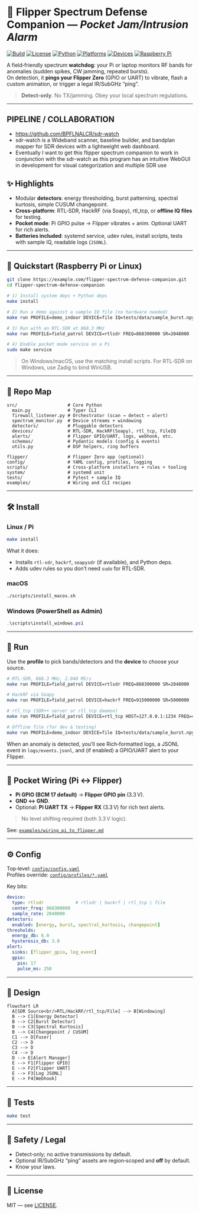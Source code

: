 # 📡 Flipper Spectrum Defense Companion — *Pocket Jam/Intrusion Alarm*

[![Build](https://img.shields.io/badge/build-passing-brightgreen)](#)
[![License](https://img.shields.io/badge/license-MIT-blue)](LICENSE)
[![Python](https://img.shields.io/badge/python-3.9%2B-blue)](#)
[![Platforms](https://img.shields.io/badge/platforms-Linux%20%7C%20macOS%20%7C%20Windows-informational)](#)
[![Devices](https://img.shields.io/badge/SDR-RTL--SDR%20%7C%20HackRF%20%7C%20rtl_tcp-success)](#)
[![Raspberry Pi](https://img.shields.io/badge/Raspberry%20Pi-ready-red)](#)

A field‑friendly spectrum **watchdog**: your Pi or laptop monitors RF bands for anomalies (sudden spikes, CW jamming, repeated bursts).  
On detection, it **pings your Flipper Zero** (GPIO or UART) to vibrate, flash a custom animation, or trigger a legal IR/SubGHz “ping”.

> **Detect‑only**. No TX/jamming. Obey your local spectrum regulations.

---

## PIPELINE / COLLABORATION
- https://github.com/BPFLNALCR/sdr-watch
- sdr-watch is a Wideband scanner, baseline builder, and bandplan mapper for SDR devices with a lightweight web dashboard.
- Eventually I want to get this flipper spectrum companion to work in conjunction with the sdr-watch as this program has an intuitive WebGUI in development for visual categorization and multiple SDR use

## ✨ Highlights
- Modular **detectors**: energy thresholding, burst patterning, spectral kurtosis, simple CUSUM changepoint.
- **Cross‑platform**: RTL‑SDR, HackRF (via Soapy), rtl_tcp, or **offline IQ files** for testing.
- **Pocket mode**: Pi GPIO pulse -> Flipper vibrates + anim. Optional UART for rich alerts.
- **Batteries included**: systemd service, udev rules, install scripts, tests with sample IQ, readable logs (`JSONL`).

---

## 🚀 Quickstart (Raspberry Pi or Linux)
```bash
git clone https://example.com/flipper-spectrum-defense-companion.git
cd flipper-spectrum-defense-companion

# 1) Install system deps + Python deps
make install

# 2) Run a demo against a sample IQ file (no hardware needed)
make run PROFILE=demo_indoor DEVICE=file IQ=tests/data/sample_burst.npy

# 3) Run with an RTL-SDR at 868.3 MHz
make run PROFILE=field_patrol DEVICE=rtlsdr FREQ=868300000 SR=2048000

# 4) Enable pocket mode service on a Pi
sudo make service
```

> On Windows/macOS, use the matching install scripts. For RTL‑SDR on Windows, use Zadig to bind WinUSB.

---

## 🧭 Repo Map
```
src/                   # Core Python
  main.py              # Typer CLI
  firewall_listener.py # Orchestrator (scan → detect → alert)
  spectrum_monitor.py  # Device streams + windowing
  detectors/           # Pluggable detectors
  devices/             # RTL‑SDR, HackRF(Soapy), rtl_tcp, FileIQ
  alerts/              # Flipper GPIO/UART, logs, webhook, etc.
  schemas/             # Pydantic models (config & events)
  utils.py             # DSP helpers, ring buffers

flipper/               # Flipper Zero app (optional)
config/                # YAML config, profiles, logging
scripts/               # Cross‑platform installers + rules + tooling
system/                # systemd unit
tests/                 # Pytest + sample IQ
examples/              # Wiring and CLI recipes
```
---

## 🛠️ Install
### Linux / Pi
```bash
make install
```
What it does:
- Installs `rtl-sdr`, `hackrf`, `soapysdr` (if available), and Python deps.
- Adds udev rules so you don’t need `sudo` for RTL‑SDR.

### macOS
```bash
./scripts/install_macos.sh
```

### Windows (PowerShell as Admin)
```powershell
.\scripts\install_windows.ps1
```

---

## 🏃 Run
Use the **profile** to pick bands/detectors and the **device** to choose your source.

```bash
# RTL‑SDR, 868.3 MHz, 2.048 MS/s
make run PROFILE=field_patrol DEVICE=rtlsdr FREQ=868300000 SR=2048000

# HackRF via Soapy
make run PROFILE=field_patrol DEVICE=hackrf FREQ=915000000 SR=5000000

# rtl_tcp (SDR++ server or rtl_tcp daemon)
make run PROFILE=field_patrol DEVICE=rtl_tcp HOST=127.0.0.1:1234 FREQ=433920000 SR=1024000

# Offline file (for dev & testing)
make run PROFILE=demo_indoor DEVICE=file IQ=tests/data/sample_burst.npy SR=2048000
```

When an anomaly is detected, you’ll see Rich‑formatted logs, a JSONL event in `logs/events.jsonl`, and (if enabled) a GPIO/UART alert to your Flipper.

---

## 🔌 Pocket Wiring (Pi ↔ Flipper)
- **Pi GPIO (BCM 17 default)** → **Flipper GPIO pin** (3.3 V).  
- **GND ↔ GND**.  
- Optional: **Pi UART TX** → **Flipper RX** (3.3 V) for rich text alerts.

> No level shifting required (both 3.3 V logic).

See: [`examples/wiring_pi_to_flipper.md`](examples/wiring_pi_to_flipper.md)

---

## ⚙️ Config
Top‑level: [`config/config.yaml`](config/config.yaml)  
Profiles override: [`config/profiles/*.yaml`](config/profiles)

Key bits:
```yaml
device:
  type: rtlsdr            # rtlsdr | hackrf | rtl_tcp | file
  center_freq: 868300000
  sample_rate: 2048000
detectors:
  enabled: [energy, burst, spectral_kurtosis, changepoint]
thresholds:
  energy_db: 6.0
  hysteresis_db: 3.0
alert:
  sinks: [flipper_gpio, log_event]
  gpio:
    pin: 17
    pulse_ms: 250
```

---

## 🧩 Design
```mermaid
flowchart LR
  A[SDR Source<br/>RTL/HackRF/rtl_tcp/File] --> B[Windowing]
  B --> C1[Energy Detector]
  B --> C2[Burst Detector]
  B --> C3[Spectral Kurtosis]
  B --> C4[Changepoint / CUSUM]
  C1 --> D[Fuser]
  C2 --> D
  C3 --> D
  C4 --> D
  D --> E[Alert Manager]
  E --> F1[Flipper GPIO]
  E --> F2[Flipper UART]
  E --> F3[Log JSONL]
  E --> F4[Webhook]
```

---

## 🧪 Tests
```bash
make test
```

---

## 🧯 Safety / Legal
- Detect‑only; no active transmissions by default.
- Optional IR/SubGHz “ping” assets are region‑scoped and **off** by default.
- Know your laws.

---

## 📜 License
MIT — see [LICENSE](LICENSE).
